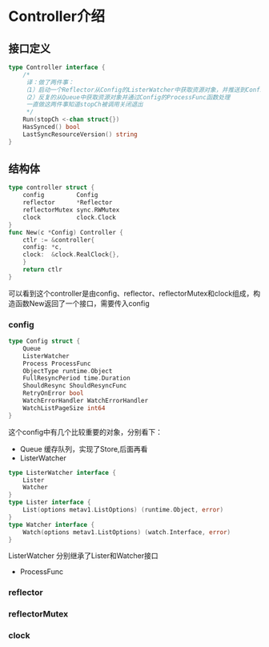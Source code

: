 # Controller介绍
## 接口定义
```go
type Controller interface {
	/*
	 译：做了两件事：
	（1）启动一个Reflector从Config的ListerWatcher中获取资源对象，并推送到Config的Queue中，可能会执行Resync操作来同步这个Queue   
	（2）反复的从Queue中获取资源对象并通过Config的ProcessFunc函数处理
	 一直做这两件事知道stopCh被调用关闭退出
	 */
	Run(stopCh <-chan struct{})
	HasSynced() bool
	LastSyncResourceVersion() string
}
```
## 结构体
```go
type controller struct {
	config         Config
	reflector      *Reflector
	reflectorMutex sync.RWMutex
	clock          clock.Clock
}
func New(c *Config) Controller {
    ctlr := &controller{
    config: *c,
    clock:  &clock.RealClock{},
    }
    return ctlr
}
```
可以看到这个controller是由config、reflector、reflectorMutex和clock组成，构造函数New返回了一个接口，需要传入config
### config
```go
type Config struct {
	Queue
	ListerWatcher
	Process ProcessFunc
	ObjectType runtime.Object
	FullResyncPeriod time.Duration
	ShouldResync ShouldResyncFunc
	RetryOnError bool
	WatchErrorHandler WatchErrorHandler
	WatchListPageSize int64
}
```
这个config中有几个比较重要的对象，分别看下：
- Queue 缓存队列，实现了Store,后面再看
- ListerWatcher 
```go
type ListerWatcher interface {
	Lister
	Watcher
}
type Lister interface {
    List(options metav1.ListOptions) (runtime.Object, error)
}
type Watcher interface {
    Watch(options metav1.ListOptions) (watch.Interface, error)
}
```
ListerWatcher 分别继承了Lister和Watcher接口
- ProcessFunc
### reflector
### reflectorMutex
### clock
